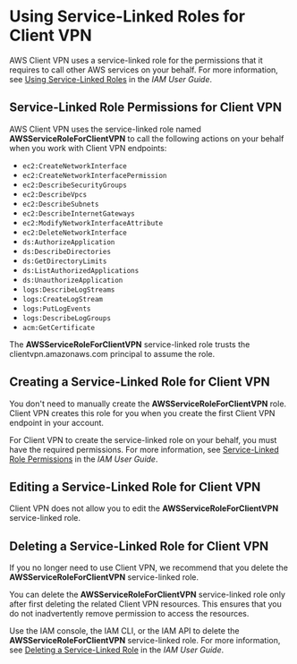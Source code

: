 # Using Service\-Linked Roles for Client VPN<a name="using-service-linked-roles"></a>

AWS Client VPN uses a service\-linked role for the permissions that it requires to call other AWS services on your behalf\. For more information, see [ Using Service\-Linked Roles](https://docs.aws.amazon.com/IAM/latest/UserGuide/using-service-linked-roles.html) in the *IAM User Guide*\.

## Service\-Linked Role Permissions for Client VPN<a name="slr-permissions"></a>

AWS Client VPN uses the service\-linked role named **AWSServiceRoleForClientVPN** to call the following actions on your behalf when you work with Client VPN endpoints:
+ `ec2:CreateNetworkInterface`
+ `ec2:CreateNetworkInterfacePermission`
+ `ec2:DescribeSecurityGroups`
+ `ec2:DescribeVpcs`
+ `ec2:DescribeSubnets`
+ `ec2:DescribeInternetGateways`
+ `ec2:ModifyNetworkInterfaceAttribute`
+ `ec2:DeleteNetworkInterface`
+ `ds:AuthorizeApplication`
+ `ds:DescribeDirectories`
+ `ds:GetDirectoryLimits`
+ `ds:ListAuthorizedApplications`
+ `ds:UnauthorizeApplication`
+ `logs:DescribeLogStreams`
+ `logs:CreateLogStream`
+ `logs:PutLogEvents`
+ `logs:DescribeLogGroups`
+ `acm:GetCertificate`

The **AWSServiceRoleForClientVPN** service\-linked role trusts the clientvpn\.amazonaws\.com principal to assume the role\.

## Creating a Service\-Linked Role for Client VPN<a name="create-slr"></a>

You don't need to manually create the **AWSServiceRoleForClientVPN** role\. Client VPN creates this role for you when you create the first Client VPN endpoint in your account\.

For Client VPN to create the service\-linked role on your behalf, you must have the required permissions\. For more information, see [ Service\-Linked Role Permissions](https://docs.aws.amazon.com/IAM/latest/UserGuide/using-service-linked-roles.html#service-linked-role-permissions) in the *IAM User Guide*\.

## Editing a Service\-Linked Role for Client VPN<a name="edit-slr"></a>

Client VPN does not allow you to edit the **AWSServiceRoleForClientVPN** service\-linked role\.

## Deleting a Service\-Linked Role for Client VPN<a name="delete-slr"></a>

If you no longer need to use Client VPN, we recommend that you delete the **AWSServiceRoleForClientVPN** service\-linked role\.

You can delete the **AWSServiceRoleForClientVPN** service\-linked role only after first deleting the related Client VPN resources\. This ensures that you do not inadvertently remove permission to access the resources\.

Use the IAM console, the IAM CLI, or the IAM API to delete the **AWSServiceRoleForClientVPN** service\-linked role\. For more information, see [ Deleting a Service\-Linked Role](https://docs.aws.amazon.com/IAM/latest/UserGuide/using-service-linked-roles.html#delete-service-linked-role) in the *IAM User Guide*\.